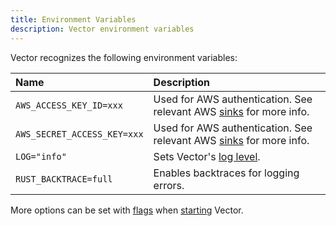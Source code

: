 ```yaml
---
title: Environment Variables
description: Vector environment variables
---
```


Vector recognizes the following environment variables:

| Name                        | Description                                                                      |
|:----------------------------|:---------------------------------------------------------------------------------|
| `AWS_ACCESS_KEY_ID=xxx`     | Used for AWS authentication. See relevant AWS [sinks][docs.sinks] for more info. |
| `AWS_SECRET_ACCESS_KEY=xxx` | Used for AWS authentication. See relevant AWS [sinks][docs.sinks] for more info. |
| `LOG="info"`                | Sets Vector's [log level][docs.monitoring#logs].                                 |
| `RUST_BACKTRACE=full`       | Enables backtraces for logging errors.                                           |

More options can be set with [flags][docs.process-management#flags] when
[starting][docs.process-management#starting] Vector.


[docs.monitoring#logs]: /docs/administration/monitoring#logs
[docs.process-management#flags]: /docs/administration/process-management#flags
[docs.process-management#starting]: /docs/administration/process-management#starting
[docs.sinks]: /docs/reference/sinks
